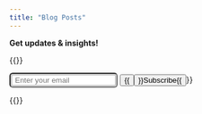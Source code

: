 ```yaml
---
title: "Blog Posts"
---
```


**Get updates & insights!**

{{<rawhtml>}}
<form method="post" action="https://ymlp.com/subscribe.php?id=gybbemegmgj" class="subscribe-form">
  <span>
    <input type="email" id="email" name="YMP0" placeholder="Enter your email" required style="display: inline-block;
             border-radius: 0.375rem;
             background-color:rgb(255, 255, 255);
             padding: .25rem .25rem .25rem .5rem;
             box-shadow: inset 0 0 0 3px rgb(200,200,200);">
  </span>
  <span>
    <button type="submit" class="submit-btn">{{<button type="submit">}}Subscribe{{</button>}}</button>
  </span>
</form>
{{</rawhtml>}}
